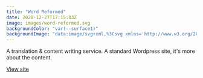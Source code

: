 ```yaml
---
title: "Word Reformed"
date: 2020-12-27T17:15:03Z
image: images/word-reformed.svg
backgroundColor: "var(--surface1)"
backgroundImage: "data:image/svg+xml,%3Csvg xmlns='http://www.w3.org/2000/svg' width='88' height='24' viewBox='0 0 88 24'%3E%3Cg fill-rule='evenodd'%3E%3Cg id='autumn' fill='%2355245a' fill-opacity='1'%3E%3Cpath d='M10 0l30 15 2 1V2.18A10 10 0 0 0 41.76 0H39.7a8 8 0 0 1 .3 2.18v10.58L14.47 0H10zm31.76 24a10 10 0 0 0-5.29-6.76L4 1 2 0v13.82a10 10 0 0 0 5.53 8.94L10 24h4.47l-6.05-3.02A8 8 0 0 1 4 13.82V3.24l31.58 15.78A8 8 0 0 1 39.7 24h2.06zM78 24l2.47-1.24A10 10 0 0 0 86 13.82V0l-2 1-32.47 16.24A10 10 0 0 0 46.24 24h2.06a8 8 0 0 1 4.12-4.98L84 3.24v10.58a8 8 0 0 1-4.42 7.16L73.53 24H78zm0-24L48 15l-2 1V2.18A10 10 0 0 1 46.24 0h2.06a8 8 0 0 0-.3 2.18v10.58L73.53 0H78z'/%3E%3C/g%3E%3C/g%3E%3C/svg%3E"
---
```


A translation & content writing service. A standard Wordpress site, it's more about the content.

[View site](https://wordreformed.wordpress.com/)

